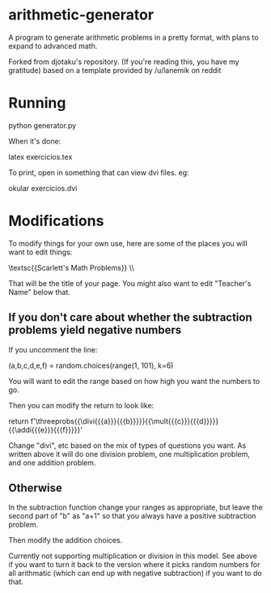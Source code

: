 # arithmetic-generator
A program to generate arithmetic problems in a pretty format, with plans to expand to advanced math.

Forked from djotaku's repository. (If you're reading this, you have my gratitude)
based on a template provided by /u/lanemik on reddit

# Running

python generator.py

When it's done:

latex exercicios.tex

To print, open in something that can view dvi files. eg:

okular exercicios.dvi

# Modifications

To modify things for your own use, here are some of the places you will want to edit things:

\\textsc{{Scarlett's Math Problems}} \\\\  

That will be the title of your page. You might also want to edit "Teacher's Name" below that.

## If you don't care about whether the subtraction problems yield negative numbers

If you uncomment the line: 

 (a,b,c,d,e,f) = random.choices(range(1, 101), k=6)
 
 You will want to edit the range based on how high you want the numbers to go.
 
 Then you can modify the return to look like:
 
return f'\\threeprobs{{\\divi{{{a}}}{{{b}}}}}{{\\mult{{{c}}}{{{d}}}}}{{\\addi{{{e}}}{{{f}}}}}'

Change "divi", etc based on the mix of types of questions you want. As written above it will do one division problem, one multiplication problem, and one addition problem.

## Otherwise

In the subtraction function change your ranges as appropriate, but leave the second part of "b" as "a+1" so that you always have a positive subtraction problem.

Then modify the addition choices.

Currently not supporting multiplication or division in this model. See above if you want to turn it back to the version where it picks random numbers for all arithmatic (which can end up with negative subtraction) if you want to do that.
